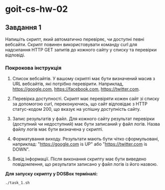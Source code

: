 # goit-cs-hw-02

## Завдання 1

Напишіть скрипт, який автоматично перевіряє, чи доступні певні вебсайти. Скрипт повинен використовувати команду curl для надсилання HTTP GET запитів до кожного сайту у списку та перевірки відповіді.

### Покрокова інструкція

1. Список вебсайтів. У вашому скрипті має бути визначений масив з URL вебсайтів, які потрібно перевірити. Наприклад, https://google.com, https://facebook.com, https://twitter.com.

2. Перевірка доступності. Скрипт має перевіряти кожен сайт зі списку за допомогою curl, переконуючись, що сайт відповідає з HTTP статус-кодом 200, що вказує на успішну доступність сайту.



3. Запис результатів у файл. Для кожного сайту результат перевірки (доступний чи недоступний) має бути записаний у файл логів. Назва файлу логів має бути визначена у скрипті.

4. Форматування виходу. Результати мають бути чітко сформульовані, наприклад: "[<https://google.com>](<https://google.com/>) is UP" або "[<https://twitter.com>](<https://twitter.com/>) is DOWN".

5. Вивід інформації. Після виконання скрипту має бути виведено повідомлення, що результати записано у файл логів із його назвою.

**Для запуску скрипту у DOSBox терміналі:**
```
./task_1.sh
```